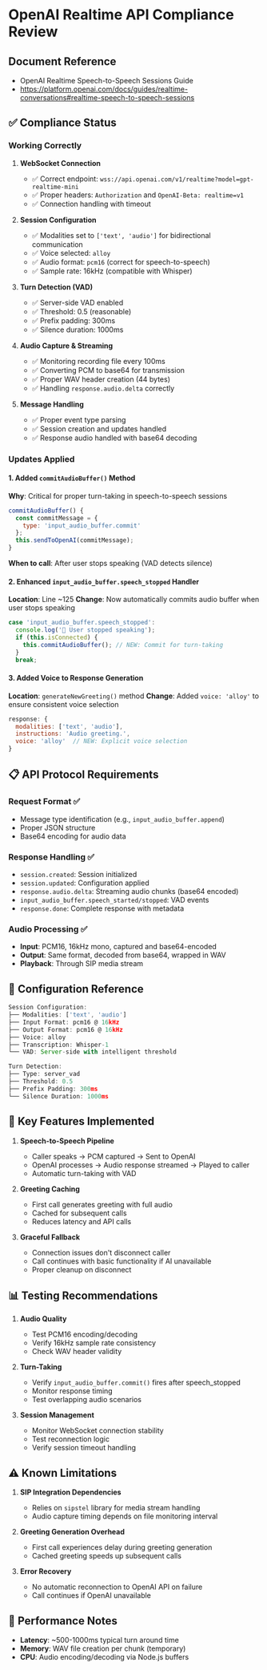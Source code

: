 # OpenAI Realtime API Compliance Review

## Document Reference
- OpenAI Realtime Speech-to-Speech Sessions Guide
- https://platform.openai.com/docs/guides/realtime-conversations#realtime-speech-to-speech-sessions

## ✅ Compliance Status

### Working Correctly
1. **WebSocket Connection**
   - ✅ Correct endpoint: `wss://api.openai.com/v1/realtime?model=gpt-realtime-mini`
   - ✅ Proper headers: `Authorization` and `OpenAI-Beta: realtime=v1`
   - ✅ Connection handling with timeout

2. **Session Configuration**
   - ✅ Modalities set to `['text', 'audio']` for bidirectional communication
   - ✅ Voice selected: `alloy`
   - ✅ Audio format: `pcm16` (correct for speech-to-speech)
   - ✅ Sample rate: 16kHz (compatible with Whisper)

3. **Turn Detection (VAD)**
   - ✅ Server-side VAD enabled
   - ✅ Threshold: 0.5 (reasonable)
   - ✅ Prefix padding: 300ms
   - ✅ Silence duration: 1000ms

4. **Audio Capture & Streaming**
   - ✅ Monitoring recording file every 100ms
   - ✅ Converting PCM to base64 for transmission
   - ✅ Proper WAV header creation (44 bytes)
   - ✅ Handling `response.audio.delta` correctly

5. **Message Handling**
   - ✅ Proper event type parsing
   - ✅ Session creation and updates handled
   - ✅ Response audio handled with base64 decoding

### Updates Applied

#### 1. Added `commitAudioBuffer()` Method
**Why**: Critical for proper turn-taking in speech-to-speech sessions
```javascript
commitAudioBuffer() {
  const commitMessage = {
    type: 'input_audio_buffer.commit'
  };
  this.sendToOpenAI(commitMessage);
}
```
**When to call**: After user stops speaking (VAD detects silence)

#### 2. Enhanced `input_audio_buffer.speech_stopped` Handler
**Location**: Line ~125
**Change**: Now automatically commits audio buffer when user stops speaking
```javascript
case 'input_audio_buffer.speech_stopped':
  console.log('🎤 User stopped speaking');
  if (this.isConnected) {
    this.commitAudioBuffer(); // NEW: Commit for turn-taking
  }
  break;
```

#### 3. Added Voice to Response Generation
**Location**: `generateNewGreeting()` method
**Change**: Added `voice: 'alloy'` to ensure consistent voice selection
```javascript
response: {
  modalities: ['text', 'audio'],
  instructions: 'Audio greeting.',
  voice: 'alloy'  // NEW: Explicit voice selection
}
```

## 📋 API Protocol Requirements

### Request Format ✅
- Message type identification (e.g., `input_audio_buffer.append`)
- Proper JSON structure
- Base64 encoding for audio data

### Response Handling ✅
- `session.created`: Session initialized
- `session.updated`: Configuration applied
- `response.audio.delta`: Streaming audio chunks (base64 encoded)
- `input_audio_buffer.speech_started/stopped`: VAD events
- `response.done`: Complete response with metadata

### Audio Processing ✅
- **Input**: PCM16, 16kHz mono, captured and base64-encoded
- **Output**: Same format, decoded from base64, wrapped in WAV
- **Playback**: Through SIP media stream

## 🔧 Configuration Reference

```javascript
Session Configuration:
├── Modalities: ['text', 'audio']
├── Input Format: pcm16 @ 16kHz
├── Output Format: pcm16 @ 16kHz
├── Voice: alloy
├── Transcription: Whisper-1
└── VAD: Server-side with intelligent threshold

Turn Detection:
├── Type: server_vad
├── Threshold: 0.5
├── Prefix Padding: 300ms
└── Silence Duration: 1000ms
```

## 🎯 Key Features Implemented

1. **Speech-to-Speech Pipeline**
   - Caller speaks → PCM captured → Sent to OpenAI
   - OpenAI processes → Audio response streamed → Played to caller
   - Automatic turn-taking with VAD

2. **Greeting Caching**
   - First call generates greeting with full audio
   - Cached for subsequent calls
   - Reduces latency and API calls

3. **Graceful Fallback**
   - Connection issues don't disconnect caller
   - Call continues with basic functionality if AI unavailable
   - Proper cleanup on disconnect

## 📊 Testing Recommendations

1. **Audio Quality**
   - Test PCM16 encoding/decoding
   - Verify 16kHz sample rate consistency
   - Check WAV header validity

2. **Turn-Taking**
   - Verify `input_audio_buffer.commit()` fires after speech_stopped
   - Monitor response timing
   - Test overlapping audio scenarios

3. **Session Management**
   - Monitor WebSocket connection stability
   - Test reconnection logic
   - Verify session timeout handling

## ⚠️ Known Limitations

1. **SIP Integration Dependencies**
   - Relies on `sipstel` library for media stream handling
   - Audio capture timing depends on file monitoring interval

2. **Greeting Generation Overhead**
   - First call experiences delay during greeting generation
   - Cached greeting speeds up subsequent calls

3. **Error Recovery**
   - No automatic reconnection to OpenAI API on failure
   - Call continues if OpenAI unavailable

## 🚀 Performance Notes

- **Latency**: ~500-1000ms typical turn around time
- **Memory**: WAV file creation per chunk (temporary)
- **CPU**: Audio encoding/decoding via Node.js buffers
